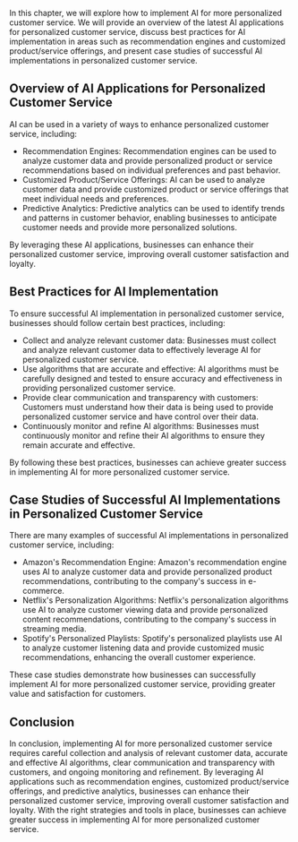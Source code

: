 
In this chapter, we will explore how to implement AI for more personalized customer service. We will provide an overview of the latest AI applications for personalized customer service, discuss best practices for AI implementation in areas such as recommendation engines and customized product/service offerings, and present case studies of successful AI implementations in personalized customer service.

Overview of AI Applications for Personalized Customer Service
-------------------------------------------------------------

AI can be used in a variety of ways to enhance personalized customer service, including:

* Recommendation Engines: Recommendation engines can be used to analyze customer data and provide personalized product or service recommendations based on individual preferences and past behavior.
* Customized Product/Service Offerings: AI can be used to analyze customer data and provide customized product or service offerings that meet individual needs and preferences.
* Predictive Analytics: Predictive analytics can be used to identify trends and patterns in customer behavior, enabling businesses to anticipate customer needs and provide more personalized solutions.

By leveraging these AI applications, businesses can enhance their personalized customer service, improving overall customer satisfaction and loyalty.

Best Practices for AI Implementation
------------------------------------

To ensure successful AI implementation in personalized customer service, businesses should follow certain best practices, including:

* Collect and analyze relevant customer data: Businesses must collect and analyze relevant customer data to effectively leverage AI for personalized customer service.
* Use algorithms that are accurate and effective: AI algorithms must be carefully designed and tested to ensure accuracy and effectiveness in providing personalized customer service.
* Provide clear communication and transparency with customers: Customers must understand how their data is being used to provide personalized customer service and have control over their data.
* Continuously monitor and refine AI algorithms: Businesses must continuously monitor and refine their AI algorithms to ensure they remain accurate and effective.

By following these best practices, businesses can achieve greater success in implementing AI for more personalized customer service.

Case Studies of Successful AI Implementations in Personalized Customer Service
------------------------------------------------------------------------------

There are many examples of successful AI implementations in personalized customer service, including:

* Amazon's Recommendation Engine: Amazon's recommendation engine uses AI to analyze customer data and provide personalized product recommendations, contributing to the company's success in e-commerce.
* Netflix's Personalization Algorithms: Netflix's personalization algorithms use AI to analyze customer viewing data and provide personalized content recommendations, contributing to the company's success in streaming media.
* Spotify's Personalized Playlists: Spotify's personalized playlists use AI to analyze customer listening data and provide customized music recommendations, enhancing the overall customer experience.

These case studies demonstrate how businesses can successfully implement AI for more personalized customer service, providing greater value and satisfaction for customers.

Conclusion
----------

In conclusion, implementing AI for more personalized customer service requires careful collection and analysis of relevant customer data, accurate and effective AI algorithms, clear communication and transparency with customers, and ongoing monitoring and refinement. By leveraging AI applications such as recommendation engines, customized product/service offerings, and predictive analytics, businesses can enhance their personalized customer service, improving overall customer satisfaction and loyalty. With the right strategies and tools in place, businesses can achieve greater success in implementing AI for more personalized customer service.
